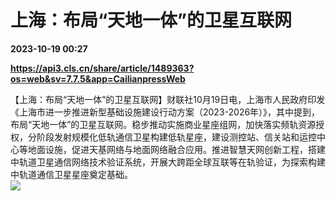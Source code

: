 # 上海：布局“天地一体”的卫星互联网

**2023-10-19 00:27**

**https://api3.cls.cn/share/article/1489363?os=web&sv=7.7.5&app=CailianpressWeb**

【上海：布局“天地一体”的卫星互联网】财联社10月19日电，上海市人民政府印发《上海市进一步推进新型基础设施建设行动方案（2023-2026年）》，其中提到，布局“天地一体”的卫星互联网。稳步推动实施商业星座组网，加快落实频轨资源授权，分阶段发射规模化低轨通信卫星构建低轨星座，建设测控站、信关站和运控中心等地面设施，促进天基网络与地面网络融合应用。推进智慧天网创新工程，搭建中轨道卫星通信网络技术验证系统，开展大跨距全球互联等在轨验证，为探索构建中轨道通信卫星星座奠定基础。  
![](https://img.cls.cn/images/20231019/2ib5Yw222H.jpg)